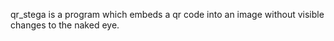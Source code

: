 qr_stega is a program which embeds a qr code into an image without visible changes to the naked eye.